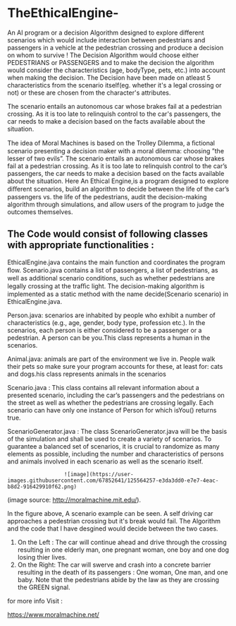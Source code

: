 # TheEthicalEngine-

An AI program or a decision Algorithm designed to explore different scenarios which would include interaction between pedestrians and passengers in a vehicle at the pedestrian crossing and produce a decision on whom to survive ! The Decision Algorithm would choose either PEDESTRIANS or PASSENGERS and to make the decision the algorithm would consider the characteristics (age, bodyType, pets, etc.) into account when making the decision. The Decision have been made on atleast 5 characteristics from the scenario itself(eg. whether it's a legal crossing or not) or these are chosen from the character's attributes.  


The scenario entails an autonomous car whose brakes fail at a pedestrian crossing. As it is too late to relinquish control to the car's passengers, the car needs to make a decision based on the facts available about the situation.


The idea of Moral Machines is based on the Trolley Dilemma, a ﬁctional scenario presenting a decision maker with a moral dilemma: choosing ”the lesser of two evils”. The scenario entails an autonomous car whose brakes fail at a pedestrian crossing. As it is too late to relinquish control to the car’s passengers, the car needs to make a decision based on the facts available about the situation. Here An Ethical Engine,is a program designed to explore diﬀerent scenarios, build an algorithm to decide between the life of the car’s passengers vs. the life of the pedestrians, audit the decision-making algorithm through simulations, and allow users of the program to judge the outcomes themselves.

The Code would consist of following classes with appropriate functionalities : 
--------------------------------------------------------------------------------------------------------------

EthicalEngine.java contains the main function and coordinates the program ﬂow. Scenario.java contains a list of passengers, a list of pedestrians, as well as additional scenario conditions, such as whether pedestrians are legally crossing at the traﬃc light. The decision-making algorithm is implemented as a static method with the name decide(Scenario scenario) in EthicalEngine.java.


Person.java: scenarios are inhabited by people who exhibit a number of characteristics (e.g., age, gender, body type, profession etc.). In the scenarios, each person is either considered to be a passenger or a pedestrian. A person can be you.This class represents a human in the scenarios.

Animal.java: animals are part of the environment we live in. People walk their pets so make sure your program accounts for these, at least for: cats and dogs.his class represents animals in the scenarios

Scenario.java : This class contains all relevant information about a presented scenario, including the car’s passengers and the pedestrians on the street as well as whether the pedestrians are crossing legally. Each scenario can have only one instance of Person for which isYou() returns true. 

ScenarioGenerator.java : The class ScenarioGenerator.java will be the basis of the simulation and shall be used to create a variety of scenarios. To guarantee a balanced set of scenarios, it is crucial to randomize as many elements as possible, including the number and characteristics of persons and animals involved in each scenario as well as the scenario itself. 


                      ![image](https://user-images.githubusercontent.com/67852641/125564257-e3da3dd0-e7e7-4eac-b8d2-916429910f62.png)
(image source: http://moralmachine.mit.edu/).

In the figure above, A scenario example can be seen. A self driving car approaches a pedestrian crossing but it's break would fail. The Algorithm and the code that I have desgined would decide between the two cases. 
1. On the Left : The car will continue ahead and drive through the crossing resulting in one elderly man, one pregnant woman, one boy and one dog losing thier lives. 
2. On the Right: The car will swerve and crash into a concrete barrier resulting in the death of its passengers : One woman, One man, and one baby. Note that the pedestrians abide by the law as they are crossing the GREEN signal. 







for more info Visit : 

https://www.moralmachine.net/
